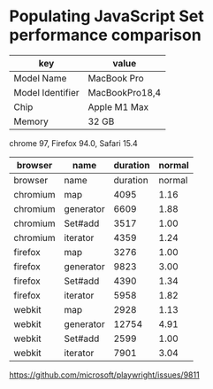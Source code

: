 # Populating JavaScript Set performance comparison

key | value
-|-
Model Name | MacBook Pro
Model Identifier | MacBookPro18,4
Chip | Apple M1 Max
Memory | 32 GB

chrome 97, Firefox 94.0, Safari 15.4

browser | name | duration | normal
-|-|-|-
browser | name | duration | normal
chromium | map | 4095 | 1.16
chromium | generator | 6609 | 1.88
chromium | Set#add | 3517 | 1.00
chromium | iterator | 4359 | 1.24
firefox | map | 3276 | 1.00
firefox | generator | 9823 | 3.00
firefox | Set#add | 4390 | 1.34
firefox | iterator | 5958 | 1.82
webkit | map | 2928 | 1.13
webkit | generator | 12754 | 4.91
webkit | Set#add | 2599 | 1.00
webkit | iterator | 7901 | 3.04

https://github.com/microsoft/playwright/issues/9811
